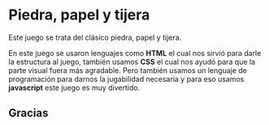 # Piedra, papel y tijera
Este juego se trata del clásico piedra, papel y tijera.

En este juego se usaron lenguajes como **HTML** el cual nos sirvió para darle la estructura al juego, también usamos **CSS** el cual nos ayudó para que la parte visual fuera más agradable. Pero también usamos un lenguaje de programación para darnos la jugabilidad necesaria y para eso usamos **javascript** este juego es muy divertido.

## Gracias

